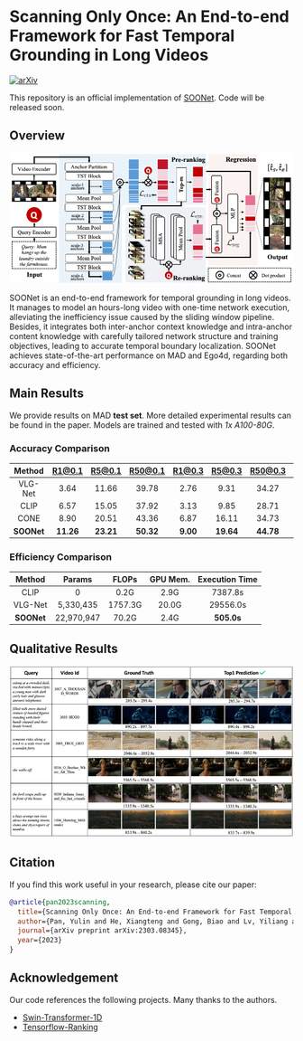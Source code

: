# Scanning Only Once: An End-to-end Framework for Fast Temporal Grounding in Long Videos

[![arXiv](https://img.shields.io/badge/arXiv-Paper-<COLOR>.svg)](https://arxiv.org/abs/2303.08345)

This repository is an official implementation of [SOONet](https://arxiv.org/abs/2303.08345). Code will be released soon.

## Overview

![Framework](figs/framework.png)

SOONet is an end-to-end framework for temporal grounding in long videos. It manages to model an hours-long video with one-time network execution, alleviating the inefficiency issue caused by the sliding window pipeline. Besides, it integrates both inter-anchor context knowledge and intra-anchor content knowledge with carefully tailored network structure and training objectives, leading to accurate temporal boundary localization. SOONet achieves state-of-the-art performance on MAD and Ego4d, regarding both accuracy and efficiency.

## Main Results

We provide results on MAD **test set**. More detailed experimental results can be found in the paper. Models are trained and tested with *1x A100-80G*.

### **Accuracy Comparison**

| Method  | R1@0.1 | R5@0.1 | R50@0.1 | R1@0.3 | R5@0.3 | R50@0.3 | R1@0.5 | R5@0.5 | R50@0.5 |
|:-------:|:------:|:------:|:-------:|:------:|:------:|:-------:|:------:|:------:|:-------:|
| VLG-Net | 3.64   | 11.66  | 39.78   | 2.76   | 9.31   | 34.27   | 1.65   | 5.99   | 24.93   |
| CLIP    | 6.57   | 15.05  | 37.92   | 3.13   | 9.85   | 28.71   | 1.39   | 5.44   | 18.80   |
| CONE    | 8.90   | 20.51  | 43.36   | 6.87   | 16.11  | 34.73   | 4.10   | 9.59   | 20.56   |
| **SOONet** | **11.26** | **23.21** | **50.32** | **9.00** | **19.64** | **44.78** | **5.32** | **13.14** | **32.59** |

### **Efficiency Comparison**

| Method  | Params | FLOPs | GPU Mem. | Execution Time |
|:-------:|:------:|:-----:|:--------:|:--------------:|
| CLIP    |  0     | 0.2G  | 2.9G     |  7387.8s       |
| VLG-Net | 5,330,435 | 1757.3G | 20.0G | 29556.0s     |
| **SOONet** | 22,970,947 | 70.2G | 2.4G | **505.0s**  |

## Qualitative Results

![Visualization](figs/visualization.png)

## Citation

If you find this work useful in your research, please cite our paper:

```bibtex
@article{pan2023scanning,
  title={Scanning Only Once: An End-to-end Framework for Fast Temporal Grounding in Long Videos},
  author={Pan, Yulin and He, Xiangteng and Gong, Biao and Lv, Yiliang and Shen, Yujun and Peng, Yuxin and Zhao, Deli},
  journal={arXiv preprint arXiv:2303.08345},
  year={2023}
}
```

## Acknowledgement

Our code references the following projects. Many thanks to the authors.

* [Swin-Transformer-1D](https://github.com/meraks/Swin-Transformer-1D.git)
* [Tensorflow-Ranking](https://github.com/tensorflow/ranking.git)
